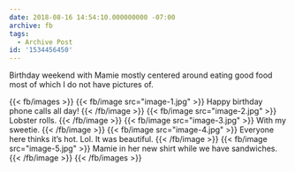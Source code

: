 ```yaml
---
date: 2018-08-16 14:54:10.000000000 -07:00
archive: fb
tags: 
  - Archive Post
id: '1534456450'
---
```


Birthday weekend with Mamie mostly centered around eating good food most of which I do not have pictures of.

{{< fb/images >}}
{{< fb/image src="image-1.jpg" >}}
Happy birthday phone calls all day!
{{< /fb/image >}}
{{< fb/image src="image-2.jpg" >}}
Lobster rolls.
{{< /fb/image >}}
{{< fb/image src="image-3.jpg" >}}
With my sweetie.
{{< /fb/image >}}
{{< fb/image src="image-4.jpg" >}}
Everyone here thinks it’s hot. Lol. It was beautiful.
{{< /fb/image >}}
{{< fb/image src="image-5.jpg" >}}
Mamie in her new shirt while we have sandwiches.
{{< /fb/image >}}
{{< /fb/images >}}
